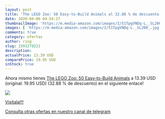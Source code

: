 ```yaml
---
layout: post
title: 'The LEGO Zoo: 50 Easy-to-Build Animals al 32.88 % de descuento'
date: 2020-04-06 04:54:17
thumbnailImage: 'https://m.media-amazon.com/images/I/51TpgVNDq-L._SL200_.jpg'
images: [ 'https://m.media-amazon.com/images/I/51TpgVNDq-L._SL200_.jpg' ]
comments: true
category: ofertas
author: ring
slug: 1593279221
description:
actualPrice: 13.39 USD
comparePrice: 19.95 USD
inStock: true
---
```


Ahora mismo tienes [The LEGO Zoo: 50 Easy-to-Build Animals](https://www.amazon.com/dp/1593279221/?tag=redken08-20) a 13.39 USD (original: 19.95 USD) (32.88 %  de descuento) en el siguiente enlace!

[![](https://m.media-amazon.com/images/I/51TpgVNDq-L._SL200_.jpg)](https://www.amazon.com/dp/1593279221/?tag=redken08-20)

[Visítala!!!](https://www.amazon.com/dp/1593279221/?tag=redken08-20)

[Consulta otras ofertas en nuestro canal de telegram](https://t.me/s/ofertas25)
